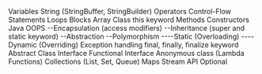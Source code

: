 Variables
String (StringBuffer, StringBuilder)
Operators
Control-Flow Statements
Loops
Blocks
Array
Class
this keyword
Methods
Constructors 
Java OOPS
--Encapsulation (access modifiers)
--Inheritance (super and static keyword)
--Abstraction
--Polymorphism
----Static (Overloading)
----Dynamic (Overriding)
Exception handling
final, finally, finalize keyword
Abstract Class
Interface
Functional Interface
Anonymous class (Lambda Functions)
Collections (List, Set, Queue)
Maps
Stream API
Optional